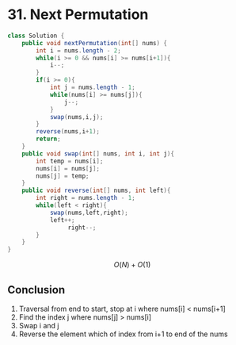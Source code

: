 # 31. Next Permutation

```java
class Solution {
    public void nextPermutation(int[] nums) {
        int i = nums.length - 2;
        while(i >= 0 && nums[i] >= nums[i+1]){
            i--;
        }
        if(i >= 0){
            int j = nums.length - 1;
            while(nums[i] >= nums[j]){
                j--;
            }
            swap(nums,i,j);
        }
        reverse(nums,i+1);
        return;
    }
    public void swap(int[] nums, int i, int j){
        int temp = nums[i];
        nums[i] = nums[j];
        nums[j] = temp;
    }
    public void reverse(int[] nums, int left){
        int right = nums.length - 1;
        while(left < right){
            swap(nums,left,right);
            left++;
                 right--;
        }
    }
}
```

$$
O(N)+O(1)
$$

## Conclusion

1. Traversal from end to start, stop at i where nums\[i\] &lt; nums\[i+1\]
2. Find the index j where nums\[j\] &gt; nums\[i\]
3. Swap i and j
4. Reverse the element which of index from i+1 to end of the nums

